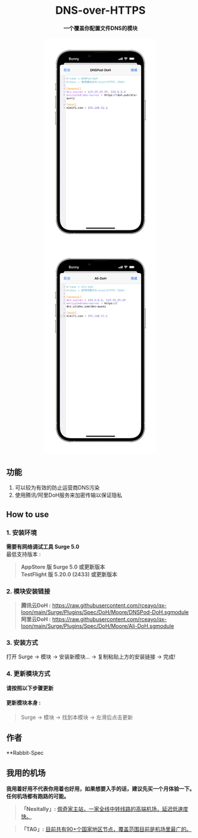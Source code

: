 <h1 align="center">DNS-over-HTTPS</h1>

<h4 align="center">一个覆盖你配置文件DNS的模块 </h4>

<p align="center">
<img src="https://raw.githubusercontent.com/rceayo/qx-loon/main/Surge/Plugins/Spec/DoH/img/1.PNG" width="300"></img>
<img src="https://raw.githubusercontent.com/rceayo/qx-loon/main/Surge/Plugins/Spec/DoH/img/2.PNG" width="300"></img>
</p>

## 功能
1. 可以较为有效的防止运营商DNS污染
2. 使用腾讯/阿里DoH服务来加密传输以保证隐私

## How to use
### 1. 安装环境
**需要有网络调试工具 Surge 5.0**<br>
最低支持版本 :<br>
>**AppStore 版 Surge 5.0 或更新版本**<br>
>**TestFlight 版 5.20.0 (2433) 或更新版本**

### 2. 模块安装链接
> **腾讯云DoH :** https://raw.githubusercontent.com/rceayo/qx-loon/main/Surge/Plugins/Spec/DoH/Moore/DNSPod-DoH.sgmodule<br>
> **阿里云DoH :** https://raw.githubusercontent.com/rceayo/qx-loon/main/Surge/Plugins/Spec/DoH/Moore/Ali-DoH.sgmodule<br>

### 3. 安装方式
打开 Surge -> 模块 -> 安装新模块... -> 复制粘贴上方的安装链接 -> 完成!

### 4. 更新模块方式
**请按照以下步骤更新**<br>
#### 更新模块本身 : 
>Surge -> 模块 -> 找到本模块 -> 左滑后点击更新<br>

## 作者
**Rabbit-Spec<br>

## 我用的机场
**我用着好用不代表你用着也好用，如果想要入手的话，建议先买一个月体验一下。任何机场都有跑路的可能。**<br>
> **「Nexitally」:** [佩奇家主站，一家全线中转线路的高端机场，延迟低速度快。](https://naiixi.com/signupbyemail.aspx?MemberCode=0b532ff85dda43e595fb1ae17843ae6d20211110231626) <br>

> **「TAG」:** [目前共有90+个国家地区节点，覆盖范围目前是机场里最广的。](https://tagss04.pro/#/auth/hlnIqYOx)